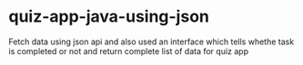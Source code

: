 # quiz-app-java-using-json
Fetch data using json api and also used an interface which tells whethe task is completed or not and return complete list of data for quiz app
